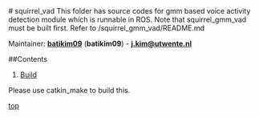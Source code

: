 <a id="top"/> 
# squirrel_vad
This folder has source codes for gmm based voice activity detection module which is runnable in ROS.
Note that squirrel_gmm_vad must be built first. Refer to /squirrel_gmm_vad/README.md

Maintainer: [**batikim09**](https://github.com/**github-user**/) (**batikim09**) - **j.kim@utwente.nl**

##Contents
1. <a href="#1--build">Build</a>

Please use catkin_make to build this.

<a href="#top">top</a>
